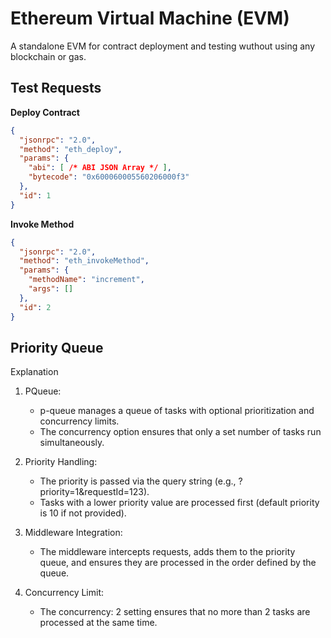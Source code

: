 # Ethereum Virtual Machine (EVM)
A standalone EVM for contract deployment and testing wuthout using any blockchain or gas.

## Test Requests

**Deploy Contract**
```json
{
  "jsonrpc": "2.0",
  "method": "eth_deploy",
  "params": {
    "abi": [ /* ABI JSON Array */ ],
    "bytecode": "0x600060005560206000f3"
  },
  "id": 1
}
```

**Invoke Method**
```json
{
  "jsonrpc": "2.0",
  "method": "eth_invokeMethod",
  "params": {
    "methodName": "increment",
    "args": []
  },
  "id": 2
}
```
## Priority Queue
Explanation

1. PQueue:
    - p-queue manages a queue of tasks with optional prioritization and concurrency limits.
    - The concurrency option ensures that only a set number of tasks run simultaneously.

2. Priority Handling:
    - The priority is passed via the query string (e.g., ?priority=1&requestId=123).
    - Tasks with a lower priority value are processed first (default priority is 10 if not provided).

3. Middleware Integration:
    - The middleware intercepts requests, adds them to the priority queue, and ensures they are processed in the order defined by the queue.

4. Concurrency Limit:
    - The concurrency: 2 setting ensures that no more than 2 tasks are processed at the same time.